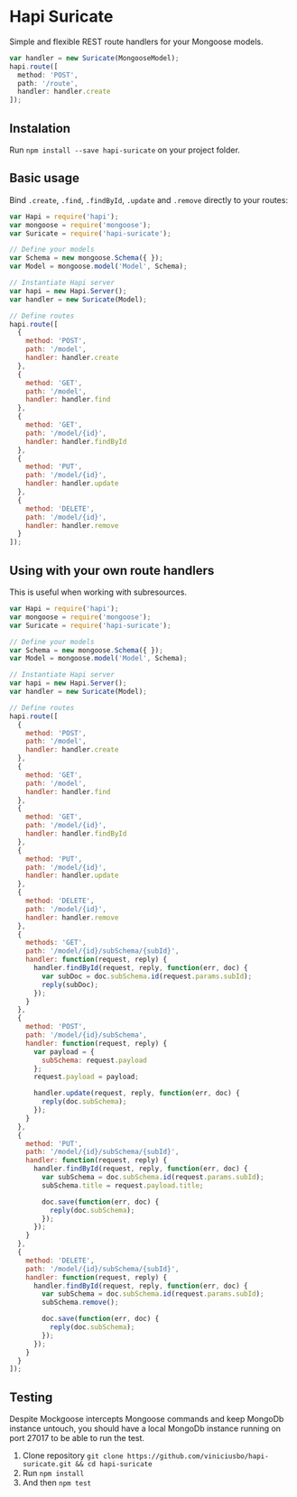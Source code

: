 # Hapi Suricate

Simple and flexible REST route handlers for your Mongoose models.

```javascript
var handler = new Suricate(MongooseModel);
hapi.route([
  method: 'POST',
  path: '/route',
  handler: handler.create
]);
```

## Instalation

Run `npm install --save hapi-suricate` on your project folder.


## Basic usage

Bind `.create`, `.find`, `.findById`, `.update` and `.remove` directly to your routes:

```javascript
var Hapi = require('hapi');
var mongoose = require('mongoose');
var Suricate = require('hapi-suricate');

// Define your models
var Schema = new mongoose.Schema({ });
var Model = mongoose.model('Model', Schema);

// Instantiate Hapi server
var hapi = new Hapi.Server();
var handler = new Suricate(Model);

// Define routes
hapi.route([
  {
    method: 'POST',
    path: '/model',
    handler: handler.create
  },
  {
    method: 'GET',
    path: '/model',
    handler: handler.find
  },
  {
    method: 'GET',
    path: '/model/{id}',
    handler: handler.findById
  },
  {
    method: 'PUT',
    path: '/model/{id}',
    handler: handler.update
  },
  {
    method: 'DELETE',
    path: '/model/{id}',
    handler: handler.remove
  }
]);
```
## Using with your own route handlers

This is useful when working with subresources.

```javascript
var Hapi = require('hapi');
var mongoose = require('mongoose');
var Suricate = require('hapi-suricate');

// Define your models
var Schema = new mongoose.Schema({ });
var Model = mongoose.model('Model', Schema);

// Instantiate Hapi server
var hapi = new Hapi.Server();
var handler = new Suricate(Model);

// Define routes
hapi.route([
  {
    method: 'POST',
    path: '/model',
    handler: handler.create
  },
  {
    method: 'GET',
    path: '/model',
    handler: handler.find
  },
  {
    method: 'GET',
    path: '/model/{id}',
    handler: handler.findById
  },
  {
    method: 'PUT',
    path: '/model/{id}',
    handler: handler.update
  },
  {
    method: 'DELETE',
    path: '/model/{id}',
    handler: handler.remove
  },
  {
    methods: 'GET',
    path: '/model/{id}/subSchema/{subId}',
    handler: function(request, reply) {
      handler.findById(request, reply, function(err, doc) {
        var subDoc = doc.subSchema.id(request.params.subId);
        reply(subDoc);
      });
    }
  },
  {
    method: 'POST',
    path: '/model/{id}/subSchema',
    handler: function(request, reply) {
      var payload = {
        subSchema: request.payload
      };
      request.payload = payload;

      handler.update(request, reply, function(err, doc) {
        reply(doc.subSchema);
      });
    }
  },
  {
    method: 'PUT',
    path: '/model/{id}/subSchema/{subId}',
    handler: function(request, reply) {
      handler.findById(request, reply, function(err, doc) {
        var subSchema = doc.subSchema.id(request.params.subId);
        subSchema.title = request.payload.title;

        doc.save(function(err, doc) {
          reply(doc.subSchema);
        });
      });
    }
  },
  {
    method: 'DELETE',
    path: '/model/{id}/subSchema/{subId}',
    handler: function(request, reply) {
      handler.findById(request, reply, function(err, doc) {
        var subSchema = doc.subSchema.id(request.params.subId);
        subSchema.remove();

        doc.save(function(err, doc) {
          reply(doc.subSchema);
        });
      });
    }
  }
]);
```

## Testing

Despite Mockgoose intercepts Mongoose commands and keep MongoDb instance untouch, you should have a local MongoDb instance running on port 27017 to be able to run the test.

1. Clone repository `git clone https://github.com/viniciusbo/hapi-suricate.git && cd hapi-suricate`
2. Run `npm install`
3. And then `npm test`
